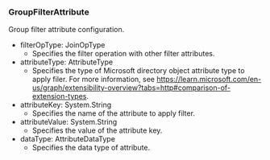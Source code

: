 ### GroupFilterAttribute
Group filter attribute configuration.

- filterOpType: JoinOpType
  - Specifies the filter operation with other filter attributes.
- attributeType: AttributeType
  - Specifies the type of Microsoft directory object attribute type to apply filer. For more information, see https://learn.microsoft.com/en-us/graph/extensibility-overview?tabs=http#comparison-of-extension-types.
- attributeKey: System.String
  - Specifies the name of the attribute to apply filter.
- attributeValue: System.String
  - Specifies the value of the attribute key.
- dataType: AttributeDataType
  - Specifies the data type of attribute.
